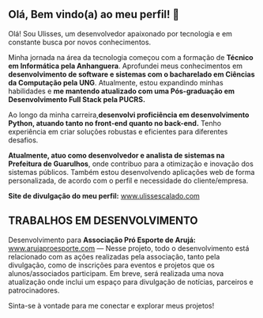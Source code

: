 ## Olá, Bem vindo(a) ao meu perfil! 👋

Olá! Sou Ulisses, um desenvolvedor apaixonado por tecnologia e em constante busca por novos conhecimentos.

Minha jornada na área da tecnologia começou com a formação de **Técnico em Informática pela Anhanguera**. Aprofundei meus conhecimentos em **desenvolvimento de software e sistemas com o bacharelado em Ciências da Computação pela UNG**. Atualmente, estou expandindo minhas habilidades e **me mantendo atualizado com uma Pós-graduação em Desenvolvimento Full Stack pela PUCRS.**

Ao longo da minha carreira,**desenvolvi proficiência em desenvolvimento Python, atuando tanto no front-end quanto no back-end.** Tenho experiência em criar soluções robustas e eficientes para diferentes desafios.

**Atualmente, atuo como desenvolvedor e analista de sistemas na Prefeitura de Guarulhos**, onde contribuo para a otimização e inovação dos sistemas públicos.
Também estou desenvolvendo aplicações web de forma personalizada, de acordo com o perfil e necessidade do cliente/empresa.

**Site de divulgação do meu perfil:** www.ulissescalado.com

## TRABALHOS EM DESENVOLVIMENTO
Desenvolvimento para **Associação Pró Esporte de Arujá:** www.arujaproesporte.com — Nesse projeto, todo o desenvolvimento está relacionado com as ações realizadas pela associação, tanto pela divulgação, como de inscrições para eventos e projetos que os alunos/associados
participam.
Em breve, será realizada uma nova atualização onde inclui um espaço para divulgação de notícias, parceiros e patrocinadores.


Sinta-se à vontade para me conectar e explorar meus projetos!

